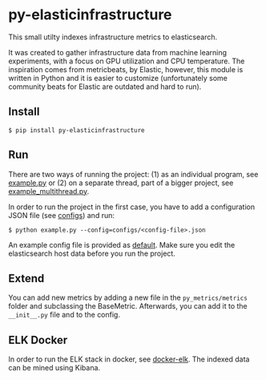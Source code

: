 # py-elasticinfrastructure
This small utilty indexes infrastructure metrics to elasticsearch.


It was created to gather infrastructure data from machine learning experiments, with a focus on GPU utilization and CPU temperature.
The inspiration comes from metricbeats, by Elastic, however, this module is written in Python and it is easier to customize (unfortunately some community beats for Elastic are outdated and hard to run).

## Install

```
$ pip install py-elasticinfrastructure 
```

## Run

There are two ways of running the project: (1) as an individual program, see [example.py](https://github.com/NullConvergence/py_metrics/blob/master/example.py) or (2) on a separate thread, part of a bigger project, see [example_multithread.py](https://github.com/NullConvergence/py_metrics/blob/master/example_multithread.py).


In order to run the project in the first case, you have to add a configuration JSON file (see [configs](https://github.com/NullConvergence/py_metrics/tree/master/configs)) and run:

```
$ python example.py --config=configs/<config-file>.json
```

An example config file is provided as [default](https://github.com/NullConvergence/py_metrics/blob/master/configs/default.json). 
Make sure you edit the elasticsearch host data before you run the project.

## Extend

You can add new metrics by adding a new file in the ```py_metrics/metrics``` folder and subclassing the BaseMetric.
Afterwards, you can add it to the ```__init__.py``` file and to the config.

## ELK Docker

In order to run the ELK stack in docker, see [docker-elk](https://github.com/deviantony/docker-elk).
The indexed data can be mined using Kibana.
